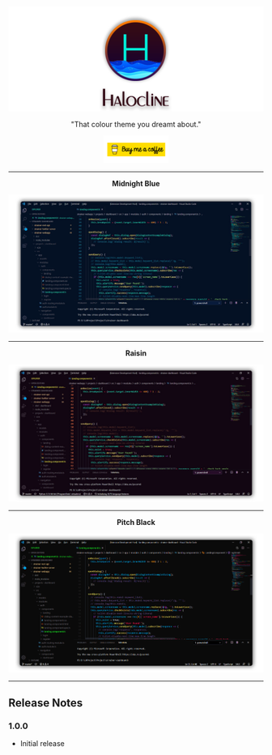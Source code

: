 <p align="center"> 
    <img src="https://raw.githubusercontent.com/nishanc/halocline/master/images/cover.png" alt="Cover">
</p>

<div align="center">
"That colour theme you dreamt about."
</div>


<p align="center"> 
    <a href="https://www.buymeacoffee.com/nishanc">
        <img src="https://raw.githubusercontent.com/nishanc/halocline/master/images/button_yellow.png" alt="Donate" width="130">
    </a>
</p>

---

<div align="center"> 

<b>Midnight Blue</b>

</div>

![Midnight Blue](/images/midnight_blue.png)


---

<div align="center"> 

<b>Raisin</b>

</div>

![Raisin](/images/raisin.png)


---

<div align="center"> 

<b>Pitch Black</b>

</div>

![Pitch Black](/images/pitch_black.png)

---

## Release Notes
### 1.0.0

- Initial release